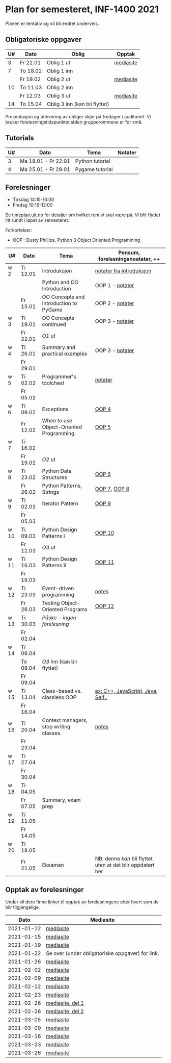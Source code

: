 Plan for semesteret, INF-1400 2021
====================================

Planen er tentativ og vil bli endret underveis. 

Obligatoriske oppgaver
-----------------

| U#  | Dato     | Oblig                         | Opptak                                                                                  |
| --- | -----    | -----------------------       | -----                                                                                   |
| 3   | Fr 22.01 | Oblig 1 ut                    | [mediasite](https://mediasite.uit.no/Mediasite/Play/4cb1810a6ab348869083a7bebd3c551d1d) |
| 7   | To 18.02 | Oblig 1 inn                   |                                                                                         |
|     | Fr 19.02 | Oblig 2 ut                    | [mediasite](https://mediasite.uit.no/Mediasite/Play/1ff076ab5d484985b13b6b0a5e7a16361d) |
| 10  | To 11.03 | Oblig 2 inn                   |                                                                                         |
|     | Fr 12.03 | Oblig 3 ut                    | [mediasite](https://mediasite.uit.no/Mediasite/Play/24813d311c1c4210b9d875c52b3e3acf1d) |
| 14  | To 15.04 | Oblig 3 inn (kan bli flyttet) |                                                                                         |


Presentasjon og utlevering av obliger skjer på fredager i auditoriet.
Vi bruker forelesningstidspunktet siden grupperommene er for små. 

Tutorials
------

| U#  | Dato                | Tema            | Notater        |
| --- | ----                | -----           | -------------- |
| 3   | Ma 18.01 - Fr 22.01 | Python tutorial |                |
| 4   | Ma 25.01 - Fr 29.01 | Pygame tutorial |                |



Forelesninger
-------------

- Tirsdag 14:15-16:00 
- Fredag  10:15-12:00 

Se [timeplan.uit.no](http://timeplan.uit.no/emne_timeplan.php?sem=21v&module[]=INF-1400-1)
for detaljer om hvilket rom vi skal være på. Vi blir flyttet litt
rundt i løpet av semesteret.

Forkortelser: 
* OOP : Dusty Phillips. Python 3 Object Oriented Programming


| U#   | Dato     | Tema                                    | Pensum, forelesningsnoatater, ++                                                           |
| ---  | ----     | -----                                   | --------------                                                                             |
| w  2 | Ti 12.01 | Introduksjon                            | [notater fra introduksjon](lectures/introduksjon)                                          |
|      |          | Python and OO Introduction              | OOP 1 - [notater](lectures/oop-01-python-intro-and-oo)                                     |
|      | Fr 15.01 | OO Concepts and Introduction to PyGame  | OOP 2 - [notater](lectures/oop-02-oo-and-pygame)                                           |
| w  3 | Ti 19.01 | OO Concepts continued                   | OOP 3 - [notater](lectures/oop-02-03-oo-concepts)                                          |
|      | Fr 22.01 | *O1 ut*                                 |                                                                                            |
| w  4 | Ti 26.01 | Summary and practical examples          | OOP 3 - [notater](lectures/oop-03-summary-and-examples)                                    |
|      | Fr 29.01 |                                         |                                                                                            |
| w  5 | Ti 02.02 | Programmer's toolchest                  | [notater](lectures/lecture-tools)                                                          |
|      | Fr 05.02 |                                         |                                                                                            |
| w  6 | Ti 09.02 | Exceptions                              | [OOP 4](lectures/oop-04-exceptions)                                                        |
|      | Fr 12.02 | When to use Object-Oriented Programming | [OOP 5](lectures/oop-05-when-to-use-oop)                                                   |
| w  7 | Ti 16.02 |                                         |                                                                                            |
|      | Fr 19.02 | *O2 ut*                                 |                                                                                            |
| w  8 | Ti 23.02 | Python Data Structures                  | [OOP 6](lectures/oop-06-python-data-structures)                                            |
|      | Fr 26.02 | Python Patterns, Strings                | [OOP 7](lectures/oop-07-oop-shortcuts), [OOP 8](lectures/oop-08-strings-and-serialization) |
| w  9 | Ti 02.03 | Iterator Pattern                        | [OOP 9](lectures/oop-09-iterator)                                                          |
|      | Fr 05.03 |                                         |                                                                                            |
| w 10 | Ti 09.03 | Python Design Patterns I                | [OOP 10](lectures/oop-10-design-pat-1)                                                     |
|      | Fr 12.03 | *O3 ut*                                 |                                                                                            |
| w 11 | Ti 16.03 | Python Design Patterns II               | [OOP 11](lectures/oop-11-design-pat-2)                                                     |
|      | Fr 19.03 |                                         |                                                                                            |
| w 12 | Ti 23.03 | Event-driven programming                | [notes](lectures/lecture-event-driven-programming)                                         |
|      | Fr 26.03 | Testing Object-Oriented Programs        | [OOP 12](lectures/oop-12-testing)                                                          |
| w 13 | Ti 30.03 | *Påske - ingen forelesning*             |                                                                                            |
|      | Fr 02.04 |                                         |                                                                                            |
| w 14 | Ti 06.04 |                                         |                                                                                            |
|      | To 08.04 | *O3 inn* (kan bli flyttet)              |                                                                                            |
|      | Fr 09.04 |                                         |                                                                                            |
| w 15 | Ti 13.04 | Class-based vs. classless OOP           | [ex: C++, JavaScript, Java, Self..](lectures/lecture-other-languages)                      |
|      | Fr 16.04 |                                         |                                                                                            |
| w 16 | Ti 20.04 | Context managers, stop writing classes. | [notes](lectures/lecture-context-mgr-stop-writing-cl)                                      |
|      | Fr 23.04 |                                         |                                                                                            |
| w 17 | Ti 27.04 |                                         |                                                                                            |
|      | Fr 30.04 |                                         |                                                                                            |
| w 18 | Ti 04.05 |                                         |                                                                                            |
|      | Fr 07.05 | Summary, exam prep                      |                                                                                            |
| w 19 | Ti 11.05 |                                         |                                                                                            |
|      | Fr 14.05 |                                         |                                                                                            |
| w 20 | Ti 18.05 |                                         |                                                                                            |
|      | Fr 21.05 | Eksamen                                 | NB: denne *kan* bli flyttet uten at det blir oppdatert her                                 |



Opptak av forelesninger 
-------------------------

Under vil dere finne linker til opptak av forelesningene etter hvert som de blir tilgjengelige. 


| Dato       | Mediasite                                                                               |
|------------|-----------------------------------------------------------------------------------------|
| 2021-01-12 | [mediasite](https://mediasite.uit.no/Mediasite/Play/770879804d5743d88f0d20ca6fa8062d1d) |
| 2021-01-15 | [mediasite](https://mediasite.uit.no/Mediasite/Play/6fe6972065d64bf794bffbafea60682e1d) |
| 2021-01-19 | [mediasite](https://mediasite.uit.no/Mediasite/Play/5d4c123875a74afeaa3b2b0757ccd13d1d) |
| 2021-01-22 | Se over (under obligatoriske oppgaver) for link.                                        |
| 2021-01-26 | [mediasite](https://mediasite.uit.no/Mediasite/Play/c6b65e40e67c432e8023e673ca5834bb1d) |
| 2021-02-02 | [mediasite](https://mediasite.uit.no/Mediasite/Play/3e170a0af8f44e4281c38aa6356ba1041d) |
| 2021-02-09 | [mediasite](https://mediasite.uit.no/Mediasite/Play/dbe1246efce1455da10feeec66b971bb1d) |
| 2021-02-12 | [mediasite](https://mediasite.uit.no/Mediasite/Play/26485dbe2b7c4d8890640a15cf650c9e1d) |
| 2021-02-23 | [mediasite](https://mediasite.uit.no/Mediasite/Play/5cefd23d13944c408ea82a2ed54a22bf1d) |
| 2021-02-26 | [mediasite, del 1](https://mediasite.uit.no/Mediasite/Play/70cdf90a45ea47228543a7af88e6dd8e1d) |
| 2021-02-26 | [mediasite, del 2](https://mediasite.uit.no/Mediasite/Play/6ce853002939477c8f43cdfd90e497e81d) |
| 2021-03-05 | [mediasite](https://mediasite.uit.no/Mediasite/Play/bd26eb38abcf4675b75368100bc707d61d) |
| 2021-03-09 | [mediasite](https://mediasite.uit.no/Mediasite/Play/8ba1d3d4f55542bba04e1dd4b82484381d) |
| 2021-03-16 | [mediasite](https://mediasite.uit.no/Mediasite/Play/2c7ec2f8b50b4784bde73fd01844cf771d) |
| 2021-03-23 | [mediasite](https://mediasite.uit.no/Mediasite/Play/cbbd1dcbc40c454bb170fff7df9cd6731d) |
| 2021-03-26 | [mediasite](https://mediasite.uit.no/Mediasite/Play/a9d29923aa0c416cbb5b864ecbbffa581d) |

